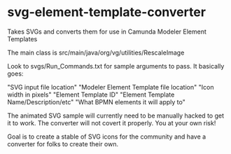 # svg-element-template-converter
Takes SVGs and converts them for use in Camunda Modeler Element Templates

The main class is src/main/java/org/vg/utilities/RescaleImage

Look to svgs/Run_Commands.txt for sample arguments to pass. It basically goes:

"SVG input file location" "Modeler Element Template file location" "Icon width in pixels" "Element Template ID" "Element Template Name/Description/etc" "What BPMN elements it will apply to"

The animated SVG sample will currently need to be manually hacked to get it to work. The converter will not covert it properly. You at your own risk!

Goal is to create a stable of SVG icons for the community and have a converter for folks to create their own.
